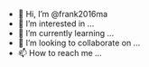 - 👋 Hi, I’m @frank2016ma
- 👀 I’m interested in ...
- 🌱 I’m currently learning ...
- 💞️ I’m looking to collaborate on ...
- 📫 How to reach me ...

<!---
frank2016ma/frank2016ma is a ✨ special ✨ repository because its `README.md` (this file) appears on your GitHub profile.
You can click the Preview link to take a look at your changes.
--->
